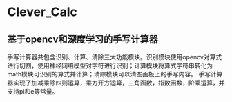 # Clever_Calc
## 基于opencv和深度学习的手写计算器
  手写计算器共包含识别、计算、清除三大功能模块。识别模块使用opencv对算式进行切割，使用神经网络模型对字符进行识别；计算模块将算式字符串转化为math模块可识别的算式并计算；清除模块可以清空画板上的手写内容。
  手写计算器实现了加减乘除四则运算，乘方开方运算，三角函数，指数函数，阶乘运算，并支持pi和e等常量。
